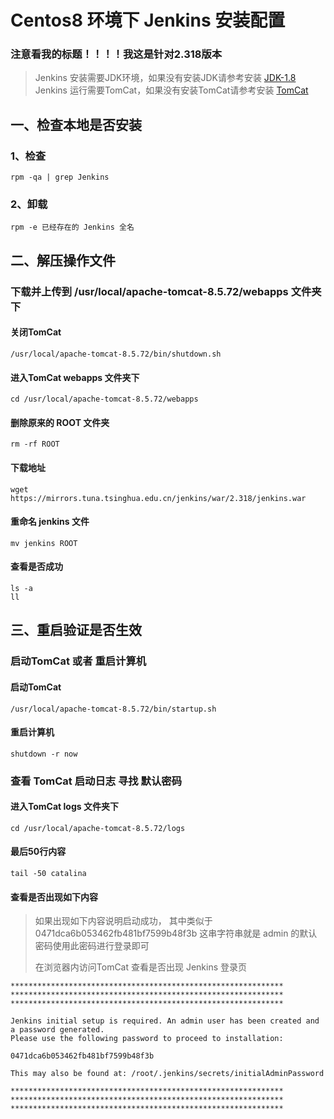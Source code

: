 # Centos8 环境下 Jenkins 安装配置 #
### 注意看我的标题！！！！我这是针对2.318版本 ###

> Jenkins 安装需要JDK环境，如果没有安装JDK请参考安装 [JDK-1.8](JDK-1.8.md)
> Jenkins 运行需要TomCat，如果没有安装TomCat请参考安装 [TomCat](TomCat.md)

## 一、检查本地是否安装 ##
### 1、检查 ###
    rpm -qa | grep Jenkins
### 2、卸载 ###
    rpm -e 已经存在的 Jenkins 全名	
## 二、解压操作文件 ##
### 下载并上传到 /usr/local/apache-tomcat-8.5.72/webapps 文件夹下
#### 关闭TomCat ####	
	/usr/local/apache-tomcat-8.5.72/bin/shutdown.sh
#### 进入TomCat webapps 文件夹下 ####
    cd /usr/local/apache-tomcat-8.5.72/webapps
#### 删除原来的 ROOT 文件夹 ####
    rm -rf ROOT
#### 下载地址 ####
    wget https://mirrors.tuna.tsinghua.edu.cn/jenkins/war/2.318/jenkins.war
#### 重命名 jenkins 文件 ####
	mv jenkins ROOT
#### 查看是否成功 ####
	ls -a
	ll
## 三、重启验证是否生效 ###
### 启动TomCat 或者 重启计算机 ###
#### 启动TomCat ####
	/usr/local/apache-tomcat-8.5.72/bin/startup.sh
#### 重启计算机 ####
	shutdown -r now
### 查看 TomCat 启动日志 寻找 默认密码
#### 进入TomCat logs 文件夹下 ####
    cd /usr/local/apache-tomcat-8.5.72/logs
#### 最后50行内容 ####
    tail -50 catalina
#### 查看是否出现如下内容 ####
> 如果出现如下内容说明启动成功，
> 其中类似于 0471dca6b053462fb481bf7599b48f3b 这串字符串就是 admin 的默认密码使用此密码进行登录即可
> 
> 在浏览器内访问TomCat 查看是否出现 Jenkins 登录页

    *************************************************************
    *************************************************************
    *************************************************************

    Jenkins initial setup is required. An admin user has been created and a password generated.
    Please use the following password to proceed to installation:
    
    0471dca6b053462fb481bf7599b48f3b
    
    This may also be found at: /root/.jenkins/secrets/initialAdminPassword
    
    *************************************************************
    *************************************************************
    *************************************************************
